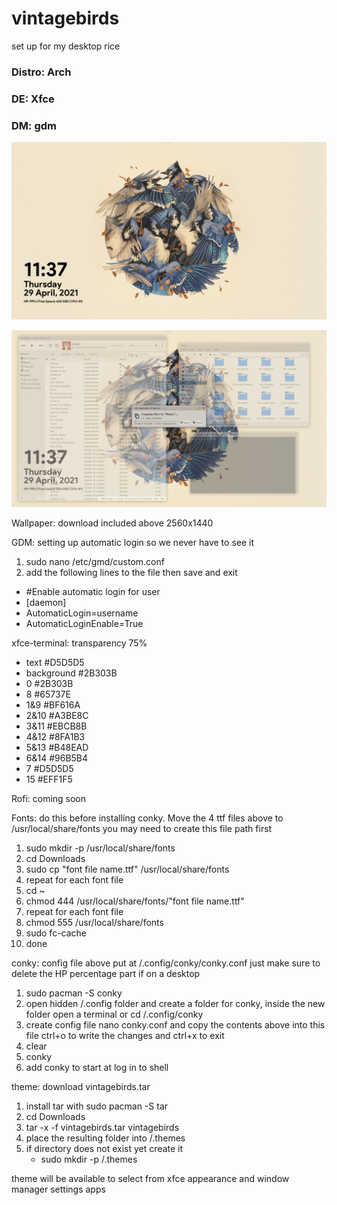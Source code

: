# vintagebirds
set up for my desktop rice

### Distro: Arch

### DE: Xfce

### DM: gdm

![alt text](https://github.com/PompeiiHi/vintagebirds/blob/main/Screenshot_2021-04-29_11-37-42.png)

![alt text](https://github.com/PompeiiHi/vintagebirds/blob/main/Screenshot_2021-04-29_11-37-29.png)

Wallpaper: download included above 2560x1440

GDM: setting up automatic login so we never have to see it
  1. sudo nano /etc/gmd/custom.conf
  2. add the following lines to the file then save and exit

  - #Enable automatic login for user
  - [daemon]
  - AutomaticLogin=username
  - AutomaticLoginEnable=True

xfce-terminal: transparency 75%
  - text #D5D5D5
  - background #2B303B
  - 0 #2B303B
  - 8 #65737E
  - 1&9 #BF616A
  - 2&10 #A3BE8C
  - 3&11 #EBCB8B
  - 4&12 #8FA1B3
  - 5&13 #B48EAD
  - 6&14 #96B5B4
  - 7 #D5D5D5
  - 15 #EFF1F5

Rofi: coming soon

Fonts: do this before installing conky. Move the 4 ttf files above to /usr/local/share/fonts you may need to create this file path first
  1. sudo mkdir -p /usr/local/share/fonts
  2. cd Downloads
  3. sudo cp "font file name.ttf" /usr/local/share/fonts
  4. repeat for each font file
  5. cd ~
  6. chmod 444 /usr/local/share/fonts/"font file name.ttf"
  7. repeat for each font file
  8. chmod 555 /usr/local/share/fonts
  9. sudo fc-cache
  10. done

conky: config file above put at /.config/conky/conky.conf just make sure to delete the HP percentage part if on a desktop
  1. sudo pacman -S conky
  2. open hidden /.config folder and create a folder for conky, inside the new folder open a terminal or cd /.config/conky
  3. create config file nano conky.conf and copy the contents above into this file ctrl+o to write the changes and ctrl+x to exit
  4. clear
  5. conky
  6. add conky to start at log in to shell

theme: download vintagebirds.tar
  1. install tar with sudo pacman -S tar
  2. cd Downloads
  3. tar -x -f vintagebirds.tar vintagebirds
  4. place the resulting folder into /.themes
  5. if directory does not exist yet create it
      - sudo mkdir -p /.themes

  theme will be available to select from xfce appearance and window manager settings apps
